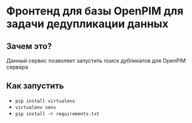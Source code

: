 <h1>Фронтенд для базы OpenPIM для задачи дедупликации данных</h1>
<h2>Зачем это?</h2>
<p>Данный сервис позволяет запустить поиск дубликатов для OpenPIM сервера</p>
<h2>Как запустить</h2>
<ul>
  <li><code>pip install virtualenv</code></li>
  <li><code>virtualenv venv</code></li>
  <li><code>pip install -r requirements.txt</code></li>
</ul>
